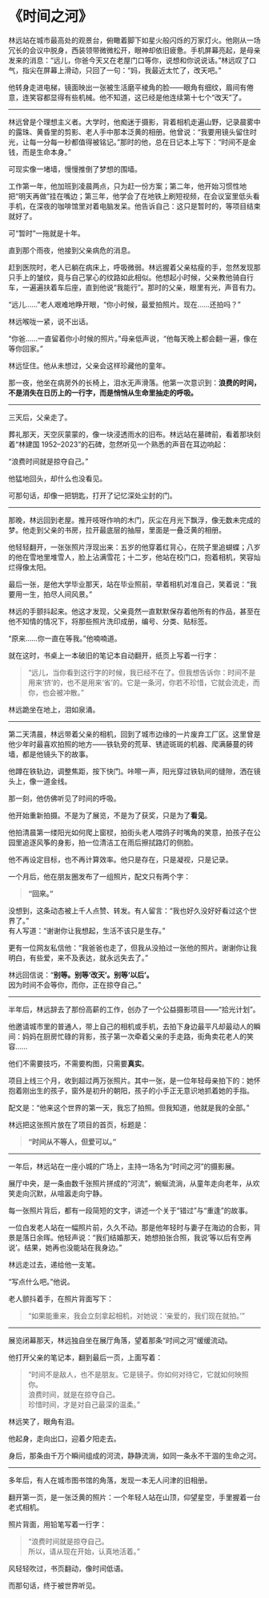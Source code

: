 # 《时间之河》

林远站在城市最高处的观景台，俯瞰着脚下如星火般闪烁的万家灯火。他刚从一场冗长的会议中脱身，西装领带微微松开，眼神却依旧疲惫。手机屏幕亮起，是母亲发来的消息：“远儿，你爸今天又在老屋门口等你，说想和你说说话。”林远叹了口气，指尖在屏幕上滑动，只回了一句：“妈，我最近太忙了，改天吧。”

他转身走进电梯，镜面映出一张被生活磨平棱角的脸——眼角有细纹，眉间有倦意，连笑容都显得有些机械。他不知道，这已经是他连续第十七个“改天”了。

---

林远曾是个理想主义者。大学时，他痴迷于摄影，背着相机走遍山野，记录晨雾中的露珠、黄昏里的剪影、老人手中那本泛黄的相册。他曾说：“我要用镜头留住时光，让每一分每一秒都值得被铭记。”那时的他，总在日记本上写下：“时间不是金钱，而是生命本身。”

可现实像一堵墙，慢慢推倒了梦想的围墙。

工作第一年，他加班到凌晨两点，只为赶一份方案；第二年，他开始习惯性地把“明天再做”挂在嘴边；第三年，他学会了在地铁上刷短视频，在会议室里低头看手机，在深夜的咖啡馆里对着电脑发呆。他告诉自己：这只是暂时的，等项目结束就好了。

可“暂时”一拖就是十年。

直到那个雨夜，他接到父亲病危的消息。

赶到医院时，老人已躺在病床上，呼吸微弱。林远握着父亲枯瘦的手，忽然发现那只手上的皱纹，竟与自己掌心的纹路如此相似。他想起小时候，父亲教他骑自行车，一遍遍扶着车后座，直到他说“我能行”。那时的父亲，眼里有光，声音有力。

“远儿……”老人艰难地睁开眼，“你小时候，最爱拍照片。现在……还拍吗？”

林远喉咙一紧，说不出话。

“你爸……一直留着你小时候的照片。”母亲低声说，“他每天晚上都会翻一遍，像在等你回家。”

林远怔住。他从未想过，父亲会这样珍藏他的童年。

那一夜，他坐在病房外的长椅上，泪水无声滑落。他第一次意识到：**浪费的时间，不是消失在日历上的一行字，而是悄悄从生命里抽走的呼吸。**

---

三天后，父亲走了。

葬礼那天，天空灰蒙蒙的，像一块浸透雨水的旧布。林远站在墓碑前，看着那块刻着“林建国 1952–2023”的石碑，忽然听见一个熟悉的声音在耳边响起：

“浪费时间就是掠夺自己。”

他猛地回头，却什么也没看见。

可那句话，却像一把钥匙，打开了记忆深处尘封的门。

---

那晚，林远回到老屋。推开吱呀作响的木门，灰尘在月光下飘浮，像无数未完成的梦。他走到父亲的书房，拉开最底层的抽屉，里面是一叠泛黄的相册。

他轻轻翻开，一张张照片浮现出来：五岁的他穿着红背心，在院子里追蝴蝶；八岁的他在雪地里堆雪人，脸上沾满雪花；十二岁，他站在校门口，抱着相机，笑容灿烂得像太阳。

最后一张，是他大学毕业那天，站在毕业照前，举着相机对准自己，笑着说：“我要用一生，拍尽人间风景。”

林远的手颤抖起来。他这才发现，父亲竟然一直默默保存着他所有的作品，甚至在他不知情的情况下，将那些照片洗印成册，编号、分类、贴标签。

“原来……你一直在等我。”他喃喃道。

就在这时，书桌上一本破旧的笔记本自动翻开，纸页上写着一行字：

> “远儿，当你看到这行字的时候，我已经不在了。但我想告诉你：时间不是用来‘挤’的，也不是用来‘省’的。它是一条河，你若不珍惜，它就会流走，而你，也会被冲散。”

林远跪坐在地上，泪如泉涌。

---

第二天清晨，林远带着父亲的相机，回到了城市边缘的一片废弃工厂区。这里曾是他少年时最喜欢拍照的地方——铁轨旁的荒草、锈迹斑斑的机器、爬满藤蔓的砖墙，都是他镜头下的故事。

他蹲在铁轨边，调整焦距，按下快门。咔嚓一声，阳光穿过铁轨间的缝隙，洒在镜头上，像一道金线。

那一刻，他仿佛听见了时间的呼吸。

他开始重新拍摄。不是为了展览，不是为了获奖，只是为了**看见**。

他拍清晨第一缕阳光如何爬上窗棂，拍街头老人喂鸽子时嘴角的笑意，拍孩子在公园里追逐风筝的身影，拍一位清洁工在雨后擦拭路灯的侧脸。

他不再设定目标，也不再计算效率。他只是存在，只是凝视，只是记录。

一个月后，他在朋友圈发布了一组照片，配文只有两个字：

> **“回来。”**

没想到，这条动态被上千人点赞、转发。有人留言：“我也好久没好好看过这个世界了。”  
有人写道：“谢谢你让我想起，生活不该只是生存。”

更有一位网友私信他：“我爸爸也走了，但我从没拍过一张他的照片。谢谢你让我明白，有些爱，来不及表达，就永远失去了。”

林远回信说：“**别等。别等‘改天’。别等‘以后’。**  
因为时间不会等你，而你，正在掠夺自己。”

---

半年后，林远辞去了那份高薪的工作，创办了一个公益摄影项目——“拾光计划”。

他邀请城市里的普通人，带上自己的相机或手机，去拍下身边最平凡却最动人的瞬间：妈妈在厨房忙碌的背影，孩子第一次牵着父亲的手走路，街角卖花老人的笑容……

他们不需要技巧，不需要构图，只需要**真实**。

项目上线三个月，收到超过两万张照片。其中一张，是一位年轻母亲拍下的：她怀抱着刚出生的孩子，窗外是初升的朝阳，孩子的小手正无意识地抓着她的手指。

配文是：“他来这个世界的第一天，我忘了拍照。但我知道，他就是我的全部。”

林远把这张照片放在了项目的首页，标题是：

> **“时间从不等人，但爱可以。”**

---

一年后，林远站在一座小城的广场上，主持一场名为“时间之河”的摄影展。

展厅中央，是一条由数千张照片拼成的“河流”，蜿蜒流淌，从童年走向老年，从欢笑走向沉默，从喧嚣走向宁静。

每一张照片背后，都有一段简短的文字，讲述一个关于“错过”与“重逢”的故事。

一位白发老人站在一幅照片前，久久不动。那是他年轻时与妻子在海边的合影，背景是落日余晖。他轻声说：“我们结婚那天，她想拍张合照，我说‘等以后有空再说’。结果，她再也没能站在我身边。”

林远走过去，递给他一支笔。

“写点什么吧。”他说。

老人颤抖着手，在照片背面写下：

> “如果能重来，我会立刻拿起相机，对她说：‘亲爱的，我们现在就拍。’”

---

展览闭幕那天，林远独自坐在展厅角落，望着那条“时间之河”缓缓流动。

他打开父亲的笔记本，翻到最后一页，上面写着：

> “时间不是敌人，也不是朋友。它是镜子。你如何对待它，它就如何映照你。  
> 浪费时间，就是在掠夺自己。  
> 珍惜时间，才是对自己最深的温柔。”

林远笑了，眼角有泪。

他起身，走向出口，迎着夕阳走去。

身后，那条由千万个瞬间组成的河流，静静流淌，如同一条永不干涸的生命之河。

---

多年后，有人在城市图书馆的角落，发现一本无人问津的旧相册。

翻开第一页，是一张泛黄的照片：一个年轻人站在山顶，仰望星空，手里握着一台老式相机。

照片背面，用铅笔写着一行字：

> “浪费时间就是掠夺自己。  
> 所以，请从现在开始，认真地活着。”

风轻轻吹过，书页翻动，像时间低语。

而那句话，终于被世界听见。